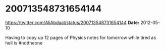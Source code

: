# 200713548731654144
https://twitter.com/AliAbdaal/status/200713548731654144
**Date:** 2012-05-10

Having to copy up 12 pages of Physics notes for tomorrow while tired as hell is #nottheone
